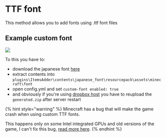 # TTF font

This method allows you to add fonts using .ttf font files

## Example custom font

![](<../../../.gitbook/assets/immagine (1).png>)

To this you have to:

* download the japanese font [here](http://matteodev.it/spigot/itemsadder/res/v2/font.zip)
* extract contents into `plugins\ItemsAdder\contents\japanese_font\resourcepack\assets\minecraft\font`
* open config.yml and set `custom-font enabled: true`
* and obviously if you're using [dropbox host](../../resourcepack-hosting/resourcepack-on-dropbox.md) you have to reupload the `generated.zip` after server restart

{% hint style="warning" %}
Minecraft has a bug that will make the game crash when using custom TTF fonts.

This happens only on some Intel integrated GPUs and old versions of the game, I can't fix this bug, [read more here](https://bugs.mojang.com/browse/MC-180529?jql=text%20\~%20%22ttf%20crash%22).
{% endhint %}
